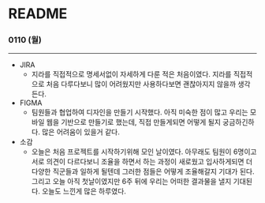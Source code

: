 # README

### 0110 (월)

<hr>

- JIRA
  - 지라를 직접적으로 명세서없이 자세하게 다룬 적은 처음이였다. 지라를 직접적으로 처음 다루다보니 많이 어려웠지만 사용하다보면 괜찮아지지 않을까 생각든다.
- FIGMA
  - 팀원들과 협업하여 디자인을 만들기 시작했다. 아직 미숙한 점이 많고 우리는 모바일 웹을 기반으로 만들기로 했는데, 직접 만들게되면 어떻게 될지 궁금하긴하다. 많은 어려움이 있을거 같다.
- 소감
  - 오늘은 처음 프로젝트를 시작하기위해 모인 날이였다. 아무래도 팀원이 6명이고 서로 의견이 다르다보니 조율을 하면서 하는 과정이 새로웠고 입사하게되면 더 다양한 직군들과 일하게 될텐데 그러한 점들은 어떻게 조율해갈지 기대가 된다. 그리고 오늘 아직 첫날이였지만 6주 뒤에 우리는 어떠한 결과물을 낼지 기대된다. 오늘도 느낀게 많은 하루였다.

